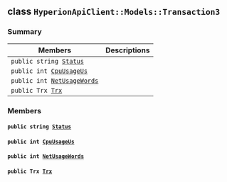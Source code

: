 ## class `HyperionApiClient::Models::Transaction3` 

### Summary

 Members                        | Descriptions                                
--------------------------------|---------------------------------------------
`public string `[`Status`](#class_hyperion_api_client_1_1_models_1_1_transaction3_1afdaa27edb811d806bc72f1d53c7334cc) | 
`public int `[`CpuUsageUs`](#class_hyperion_api_client_1_1_models_1_1_transaction3_1ad9c2e374c5e1d18533cb2aec2e7ec2e1) | 
`public int `[`NetUsageWords`](#class_hyperion_api_client_1_1_models_1_1_transaction3_1a32f0846adc48f4bf6f2fce630cec7d87) | 
`public Trx `[`Trx`](#class_hyperion_api_client_1_1_models_1_1_transaction3_1a92387d2105d07f43fe2301b132403102) | 

### Members

#### `public string `[`Status`](#class_hyperion_api_client_1_1_models_1_1_transaction3_1afdaa27edb811d806bc72f1d53c7334cc) 

#### `public int `[`CpuUsageUs`](#class_hyperion_api_client_1_1_models_1_1_transaction3_1ad9c2e374c5e1d18533cb2aec2e7ec2e1) 

#### `public int `[`NetUsageWords`](#class_hyperion_api_client_1_1_models_1_1_transaction3_1a32f0846adc48f4bf6f2fce630cec7d87) 

#### `public Trx `[`Trx`](#class_hyperion_api_client_1_1_models_1_1_transaction3_1a92387d2105d07f43fe2301b132403102) 

